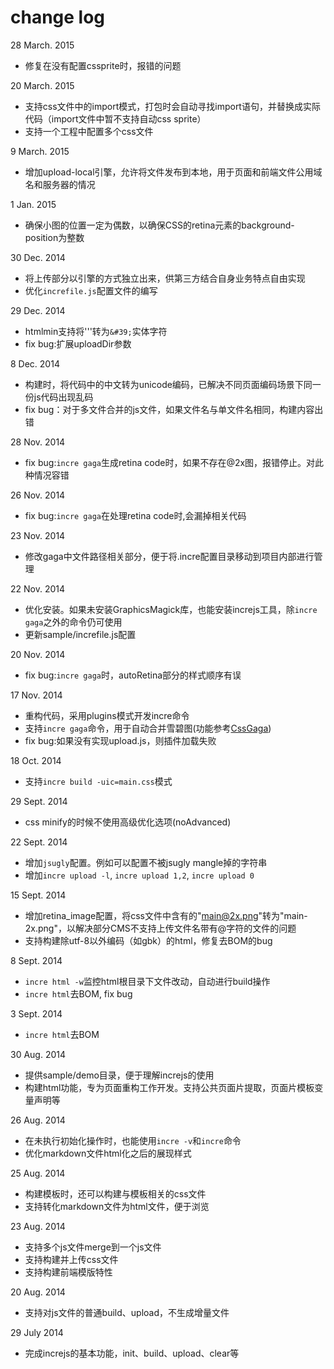 change log
============
28 March. 2015
 * 修复在没有配置cssprite时，报错的问题

20 March. 2015
 * 支持css文件中的import模式，打包时会自动寻找import语句，并替换成实际代码（import文件中暂不支持自动css sprite）
 * 支持一个工程中配置多个css文件

9 March. 2015
 * 增加upload-local引擎，允许将文件发布到本地，用于页面和前端文件公用域名和服务器的情况

1 Jan. 2015
 * 确保小图的位置一定为偶数，以确保CSS的retina元素的background-position为整数

30 Dec. 2014
 * 将上传部分以引擎的方式独立出来，供第三方结合自身业务特点自由实现
 * 优化`increfile.js`配置文件的编写

29 Dec. 2014
 * htmlmin支持将'\''转为`&#39;`实体字符
 * fix bug:扩展uploadDir参数

8 Dec. 2014
 * 构建时，将代码中的中文转为unicode编码，已解决不同页面编码场景下同一份js代码出现乱码
 * fix bug：对于多文件合并的js文件，如果文件名与单文件名相同，构建内容出错

28 Nov. 2014
 * fix bug:`incre gaga`生成retina code时，如果不存在@2x图，报错停止。对此种情况容错

26 Nov. 2014
 * fix bug:`incre gaga`在处理retina code时,会漏掉相关代码

23 Nov. 2014
 * 修改gaga中文件路径相关部分，便于将.incre配置目录移动到项目内部进行管理

22 Nov. 2014
 * 优化安装。如果未安装GraphicsMagick库，也能安装increjs工具，除`incre gaga`之外的命令仍可使用
 * 更新sample/increfile.js配置

20 Nov. 2014
 * fix bug:`incre gaga`时，autoRetina部分的样式顺序有误

17 Nov. 2014
 * 重构代码，采用plugins模式开发incre命令
 * 支持`incre gaga`命令，用于自动合并雪碧图(功能参考[CssGaga](http://www.99css.com/archives/542))
 * fix bug:如果没有实现upload.js，则插件加载失败

18 Oct. 2014
 * 支持`incre build -uic=main.css`模式

29 Sept. 2014
 * css minify的时候不使用高级优化选项(noAdvanced)

22 Sept. 2014
 * 增加`jsugly`配置。例如可以配置不被jsugly mangle掉的字符串
 * 增加`incre upload -l`, `incre upload 1,2`, `incre upload 0`

15 Sept. 2014
 * 增加retina_image配置，将css文件中含有的"main@2x.png"转为"main-2x.png"，以解决部分CMS不支持上传文件名带有@字符的文件的问题
 * 支持构建除utf-8以外编码（如gbk）的html，修复去BOM的bug

8 Sept. 2014
 * `incre html -w`监控html根目录下文件改动，自动进行build操作
 * `incre html`去BOM, fix bug

3 Sept. 2014
 * `incre html`去BOM

30 Aug. 2014
 * 提供sample/demo目录，便于理解increjs的使用
 * 构建html功能，专为页面重构工作开发。支持公共页面片提取，页面片模板变量声明等

26 Aug. 2014
 * 在未执行初始化操作时，也能使用`incre -v`和`incre`命令
 * 优化markdown文件html化之后的展现样式

25 Aug. 2014
 * 构建模板时，还可以构建与模板相关的css文件
 * 支持转化markdown文件为html文件，便于浏览

23 Aug. 2014
 * 支持多个js文件merge到一个js文件
 * 支持构建并上传css文件
 * 支持构建前端模版特性

20 Aug. 2014
 * 支持对js文件的普通build、upload，不生成增量文件

29 July 2014
 * 完成increjs的基本功能，init、build、upload、clear等
